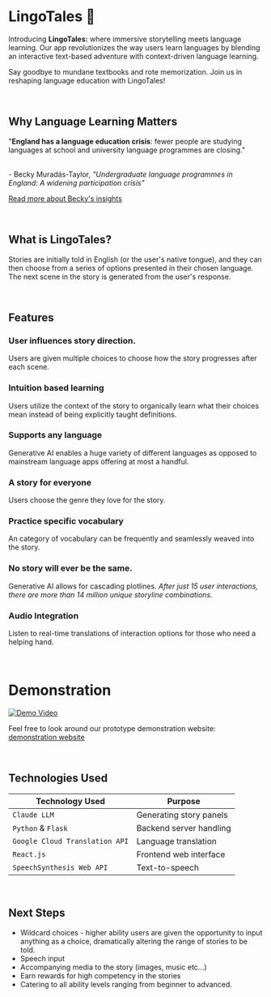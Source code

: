 # LingoTales 📖

Introducing **LingoTales:** where immersive storytelling meets language learning. Our app revolutionizes the way users learn languages by blending an interactive text-based adventure with context-driven language learning. 

Say goodbye to mundane textbooks and rote memorization. Join us in reshaping language education with LingoTales!

<br>

## Why Language Learning Matters
"**England has a language education crisis**: fewer people are studying languages at school and university language programmes are closing." 

<br> - Becky Muradás-Taylor, *"Undergraduate language programmes in England: A widening participation crisis"*

[Read more about Becky's insights](https://journals.sagepub.com/doi/10.1177/14740222231156812)

<br>

## What is LingoTales?
Stories are initially told in English (or the user's native tongue), and they can then choose from a series of options presented in their chosen language. The next scene in the story is generated from the user's response.

<br>

## Features
### User influences story direction.
Users are given multiple choices to choose how the story progresses after each scene.
### Intuition based learning
Users utilize the context of the story to organically learn what their choices mean instead of being explicitly taught definitions.
### Supports any language
Generative AI enables a huge variety of different languages as opposed to mainstream language apps offering at most a handful.
### A story for everyone
Users choose the genre they love for the story.
### Practice specific vocabulary
An category of vocabulary can be frequently and seamlessly weaved into the story.
### No story will ever be the same.
Generative AI allows for cascading plotlines. *After just 15 user interactions, there are more than 14 million unique storyline combinations.*
### Audio Integration
Listen to real-time translations of interaction options for those who need a helping hand.

<br>
 
# Demonstration
[![Demo Video](https://img.youtube.com/vi/Bn8cCXKAIgA/0.jpg)](https://youtu.be/Bn8cCXKAIgA)

Feel free to look around our prototype demonstration website: [demonstration website](http://109.152.136.83)

<br>

## Technologies Used

| Technology Used               | Purpose                           |
|-------------------------------|-----------------------------------|
| `Claude LLM`                  | Generating story panels           |
| `Python` & `Flask`            | Backend server handling           |
| `Google Cloud Translation API`| Language translation              |
| `React.js`                    | Frontend web interface            |
| `SpeechSynthesis Web API`     | Text-to-speech                   |

<br>

## Next Steps

- Wildcard choices - higher ability users are given the opportunity to input anything as a choice, dramatically altering the range of stories to be told.
- Speech input
- Accompanying media to the story (images, music etc...)
- Earn rewards for high competency in the stories
- Catering to all ability levels ranging from beginner to advanced.

